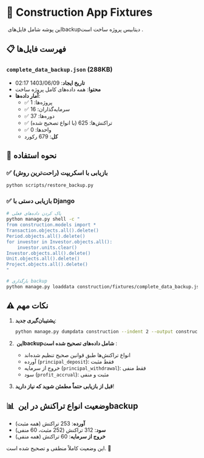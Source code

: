 # 📁 Construction App Fixtures

این پوشه شامل فایل‌های ‏‍backup‏ دیتابیس پروژه ساخت است.

## 📋 فهرست فایل‌ها

### `complete_data_backup.json` (288KB)
- **تاریخ ایجاد**: 1403/06/09 02:17
- **محتوا**: همه داده‌های کامل پروژه ساخت
- **آمار داده‌ها**:
  - ✅ پروژه‌ها: 1
  - ✅ سرمایه‌گذاران: 16  
  - ✅ دوره‌ها: 37
  - ✅ تراکنش‌ها: 625 (با انواع تصحیح شده)
  - ✅ واحدها: 0
  - **کل**: 679 رکورد

## 🔄 نحوه استفاده

### ✅ بازیابی با اسکریپت (راحت‌ترین روش)
```bash
python scripts/restore_backup.py
```

### ✅ بازیابی دستی با Django
```bash
# پاک کردن داده‌های فعلی
python manage.py shell -c "
from construction.models import *
Transaction.objects.all().delete()
Period.objects.all().delete()
for investor in Investor.objects.all():
    investor.units.clear()
Investor.objects.all().delete()
Unit.objects.all().delete()
Project.objects.all().delete()
"

# بارگذاری backup
python manage.py loaddata construction/fixtures/complete_data_backup.json
```

## ⚠️ نکات مهم

1. **پشتیبان‌گیری جدید**:
   ```bash
   python manage.py dumpdata construction --indent 2 --output construction/fixtures/backup_$(date +%Y%m%d_%H%M).json
   ```

2. **این ‏‍backup‏ شامل داده‌های تصحیح شده است**:
   - انواع تراکنش‌ها طبق قوانین صحیح تنظیم شده‌اند
   - آورده (`principal_deposit`): فقط مثبت
   - خروج از سرمایه (`principal_withdrawal`): فقط منفی
   - سود (`profit_accrual`): مثبت و منفی

3. **قبل از بازیابی حتماً مطمئن شوید که نیاز دارید**!

## 📊 وضعیت انواع تراکنش در این ‏‍backup‏

- **آورده**: 253 تراکنش (همه مثبت)
- **سود**: 312 تراکنش (252 مثبت، 60 منفی)  
- **خروج از سرمایه**: 60 تراکنش (همه منفی)

این وضعیت کاملاً منطقی و تصحیح شده است. 🎯
